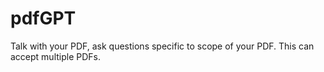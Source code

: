# pdfGPT
Talk with your PDF, ask questions specific to scope of your PDF. This can accept multiple PDFs.
